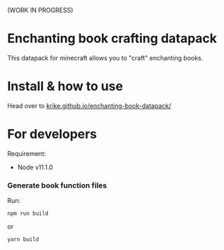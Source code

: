 (WORK IN PROGRESS)

# Enchanting book crafting datapack
This datapack for minecraft allows you to "craft" enchanting books.

# Install & how to use
Head over to <a href="https://krike.github.io/enchanting-book-datapack/">krike.github.io/enchanting-book-datapack/</a>

# For developers
Requirement:

- Node v11.1.0
### Generate book function files

Run:
```text
npm run build
```
or
```text
yarn build
```